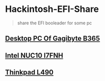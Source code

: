 # Hackintosh-EFI-Share

> share the EFI booleader for some pc

## [Desktop PC Of Gagibyte B365](https://github.com/anlostsheep/hackintosh-efi-share/blob/main/desktop-gigabyte-b365/Desktop%20PC%20Of%20Gigabyte%20B365.md)

## [Intel NUC10 I7FNH]()

## [Thinkpad L490]()

